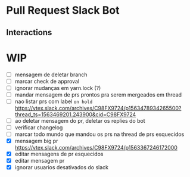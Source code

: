 # Pull Request Slack Bot

## Interactions

# WIP

- [ ] mensagem de deletar branch
- [ ] marcar check de approval
- [ ] ignorar mudanças em yarn.lock (?)
- [ ] mandar mensagem de prs prontos pra serem mergeados em thread
- [ ] nao listar prs com label `on hold` https://vtex.slack.com/archives/C98FX9724/p1563478934265500?thread_ts=1563469201.243900&cid=C98FX9724
- [ ] ao deletar mensagem do pr, deletar os replies do bot
- [ ] verificar changelog
- [ ] marcar todo mundo que mandou os prs na thread de prs esquecidos
- [x] mensagem big pr https://vtex.slack.com/archives/C98FX9724/p1563367246172000
- [x] editar mensagens de pr esquecidos
- [x] editar mensagem pr
- [x] ignorar usuarios desativados do slack
